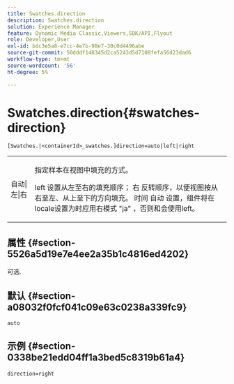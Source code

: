 ```yaml
---
title: Swatches.direction
description: Swatches.direction
solution: Experience Manager
feature: Dynamic Media Classic,Viewers,SDK/API,Flyout
role: Developer,User
exl-id: bdc3e5a8-e7cc-4e7b-98e7-30c0d4496abe
source-git-commit: 50dddf148345d2ca5243d5d7108fefa56d23dad6
workflow-type: tm+mt
source-wordcount: '56'
ht-degree: 5%

---
```


# Swatches.direction{#swatches-direction}

`[Swatches.|<containerId>_swatches.]direction=auto|left|right`

<table id="table_8DA8AC17A6FB4EC09DC9384B812D841C"> 
 <tbody> 
  <tr> 
   <td colname="col1"> <p> <span class="codeph"> 自动|左|右 </span> </p> </td> 
   <td colname="col2"> <p> 指定样本在视图中填充的方式。 </p> <p> <span class="codeph"> left </span> 设置从左至右的填充顺序； <span class="codeph"> 右 </span> 反转顺序，以便视图按从右至左、从上至下的方向填充。 时间 <span class="codeph"> 自动 </span> 设置，组件将在locale设置为时应用右模式 <span class="codeph"> "ja" </span>，否则和会使用left。 </p> </td> 
  </tr> 
 </tbody> 
</table>

## 属性 {#section-5526a5d19e7e4ee2a35b1c4816ed4202}

可选.

## 默认 {#section-a08032f0fcf041c09e63c0238a339fc9}

`auto`

## 示例 {#section-0338be21edd04ff1a3bed5c8319b61a4}

`direction=right`
